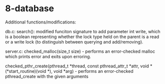 # 8-database












Additional functions/modifications:

db.c:
search(): modified funciton signature to add parameter int write, which is a
boolean representing whether the lock type held on the parent is a read or a
write lock (to distinguish between querying and add/removing).

server.c:
checked_malloc(size_t size) - performs an error-checked malloc which prints
error and exits upon erroring.

checked_pthr_create(pthread_t *thread, const pthread_attr_t *attr, void *
(*start_routine)(void *), void *arg) - performs an error-checked pthread_create
with the given arguments
